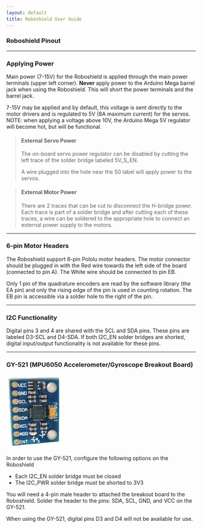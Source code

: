 ```yaml
---
layout: default
title: Roboshield User Guide
---
```



### Roboshield Pinout

---

### Applying Power

Main power (7-15V) for the Roboshield is applied through the main power terminals (upper left corner).  **Never** apply power to the Arduino Mega barrel jack when using the Roboshield.  This will short the power terminals and the barrel jack.

7-15V may be applied and by default, this voltage is sent directly to the motor drivers and is regulated to 5V (8A maximum current) for the servos.  NOTE: when applying a voltage above 10V, the Arduino Mega 5V regulator will become hot, but will be functional.

>#### External Servo Power
>
>The on-board servo power regulator can be disabled by cutting the left trace of the solder bridge labeled 5V_S_EN.
>
>A wire plugged into the hole near the S0 label will apply power to the servos.

>#### External Motor Power
>
>There are 2 traces that can be cut to disconnect the H-bridge power.  Each trace is part of a solder bridge and after cutting each of these traces, a wire can be soldered to the appropriate hole to connect an external power supply to the motors. 

---

### 6-pin Motor Headers

The Roboshield support 6-pin Pololu motor headers.  The motor connector should be plugged in with the Red wire towards the left side of the board (connected to pin A).  The White wire should be connected to pin EB.  

Only 1 pin of the quadrature encoders are read by the software library (the EA pin) and only the rising edge of the pin is used in counting rotation.  The EB pin is accessible via a solder hole to the right of the pin.

---

### I2C Functionality

Digital pins 3 and 4 are shared with the SCL and SDA pins.  These pins are labeled D3-SCL and D4-SDA.  If both I2C_EN solder bridges are shorted, digital input/output functionality is not available for these pins.  

---

### GY-521 (MPU6050 Accelerometer/Gyroscope Breakout Board)

<img src="images/gy-521.jpg" alt="GY-521" style="width: 150px;"/>

In order to use the GY-521, configure the following options on the Roboshield

* Each I2C_EN solder bridge must be closed
* The I2C_PWR solder bridge must be shorted to 3V3

You will need a 4-pin male header to attached the breakout board to the Roboshield.  Solder the header to the pins: SDA, SCL, GND, and VCC on the GY-521.

When using the GY-521, digital pins D3 and D4 will not be available for use.


